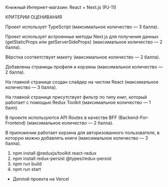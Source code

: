 Книжный Интернет-магазин: React + Next.js (PJ-11)

КРИТЕРИИ ОЦЕНИВАНИЯ

Проект использует TypeScript (максимальное количество — 3 балла).

Проект использует встроенные методы Next.js для получения данных (getStaticProps или getServerSideProps) (максимальное количество — 2 балла).

Вёрстка соответствует макету (максимальное количество — 2 балла).

Добавлены страницы профиля и корзины (максимальное количество — 2 балла).

На главной странице создан слайдер на чистом React (максимальное количество — 3 балла).

На главной странице присутствует фильтр по типу книг, который работает с помощью Redux Toolkit (максимальное количество — 1 балл).

В проекте используются API Routes в качестве BFF (Backend-For-Frontend) (максимальное количество — 2 балла).

В приложении работает корзина для авторизованного пользователя, в которую можно добавлять книги (максимальное количество — 3 балла).

1. npm install @reduxjs/toolkit react-redux
2. npm install redux-persist @types/redux-persist
3. npm run build
4. npm run start


+ Деплой проекта на Vercel
